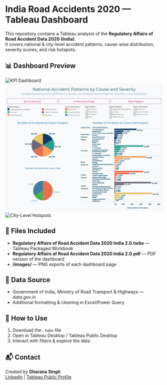 # India Road Accidents 2020 — Tableau Dashboard

This repository contains a Tableau analysis of the **Regulatory Affairs of Road Accident Data 2020 (India)**.  
It covers national & city-level accident patterns, cause-wise distribution, severity scores, and risk hotspots.

## 📊 Dashboard Preview
![KPI Dashboard](images/KPI_Dashboard.png)
![Cause & Severity Patterns](https://github.com/Dharana-Singh/Regulatory-Affairs-of-Road-Accident-Data-2020-India/blob/bdbb648d9d709ba07eba762939450ce8b6492a28/Dashboard_%20National%20Accident%20Patterns%20by%20Cause%20and%20Severity.png)
![City-Level Hotspots](images/City_Level.png)

## 📁 Files Included
- **Regulatory Affairs of Road Accident Data 2020 India 2.0.twbx** — Tableau Packaged Workbook
- **Regulatory Affairs of Road Accident Data 2020 India 2.0.pdf** — PDF version of the dashboard
- **/images/** — PNG exports of each dashboard page

## 📄 Data Source
- Government of India, Ministry of Road Transport & Highways — *data.gov.in*
- Additional formatting & cleaning in Excel/Power Query

## 🚀 How to Use
1. Download the `.twbx` file
2. Open in Tableau Desktop / Tableau Public Desktop
3. Interact with filters & explore the data

## 📬 Contact
Created by **Dharana Singh**  
[LinkedIn]([https://www.linkedin.com](https://www.linkedin.com/in/dharana-singh/)) | [Tableau Public Profile]([your-tableau-link](https://public.tableau.com/app/profile/dharana.singh/viz/RegulatoryAffairsofRoadAccidentData2020India2_0/HomeNavigation))
